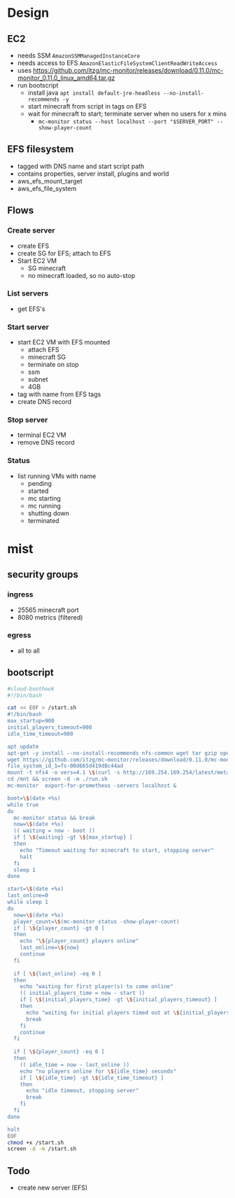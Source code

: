 # Design
## EC2
* needs SSM `AmazonSSMManagedInstanceCore`
* needs access to EFS `AmazonElasticFileSystemClientReadWriteAccess`
* uses https://github.com/itzg/mc-monitor/releases/download/0.11.0/mc-monitor_0.11.0_linux_amd64.tar.gz
* run bootscript
  * install java `apt install default-jre-headless --no-install-recommends -y`
  * start minecraft from script in tags on EFS
  * wait for minecraft to start; terminate server when no users for x mins
    * `mc-monitor status --host localhost --port "$SERVER_PORT" --show-player-count`

## EFS filesystem
* tagged with DNS name and start script path
* contains properties, server install, plugins and world
* aws_efs_mount_target
* aws_efs_file_system

## Flows
### Create server
* create EFS
* create SG for EFS; attach to EFS
* Start EC2 VM
  * SG minecraft
  * no minecraft loaded, so no auto-stop

### List servers
* get EFS's

### Start server
* start EC2 VM with EFS mounted
  * attach EFS
  * minecraft SG
  * terminate on stop
  * ssm
  * subnet
  * 4GB
* tag with name from EFS tags
* create DNS record

### Stop server
* terminal EC2 VM
* remove DNS record

### Status
* list running VMs with name
  * pending
  * started
  * mc starting
  * mc running
  * shutting down
  * terminated


# mist
## security groups
### ingress
* 25565 minecraft port
* 8080 metrics (filtered)

### egress
* all to all

## bootscript
```bash
#cloud-boothook
#!/bin/bash

cat << EOF > /start.sh
#!/bin/bash
max_startup=900
initial_players_timeout=900
idle_time_timeout=900

apt update
apt-get -y install --no-install-recommends nfs-common wget tar gzip openjdk-19-jre-headless screen
wget https://github.com/itzg/mc-monitor/releases/download/0.11.0/mc-monitor_0.11.0_linux_amd64.tar.gz -O - | tar xzvf - -C /usr/local/bin/
file_system_id_1=fs-00d665d419d8c44ad
mount -t nfs4 -o vers=4.1 \$(curl -s http://169.254.169.254/latest/meta-data/placement/availability-zone).\${file_system_id_1}.efs.\$(curl -s http://169.254.169.254/latest/dynamic/instance-identity/document|grep region|awk -F\" '{print \$4}').amazonaws.com:/ /mnt
cd /mnt && screen -d -m ./run.sh 
mc-monitor  export-for-prometheus -servers localhost &

boot=\$(date +%s)
while true
do 
  mc-monitor status && break
  now=\$(date +%s)
  (( waiting = now - boot ))
  if [ \${waiting} -gt \${max_startup} ]
  then
    echo "Timeout waiting for minecraft to start, stopping server"
    halt
  fi
  sleep 1
done

start=\$(date +%s)
last_online=0
while sleep 1
do
  now=\$(date +%s)
  player_count=\$(mc-monitor status -show-player-count)
  if [ \${player_count} -gt 0 ]
  then
    echo "\${player_count} players online"
    last_online=\${now}
    continue 
  fi 
  
  if [ \${last_online} -eq 0 ]
  then
    echo "waiting for first player(s) to come online"
    (( initial_players_time = now - start ))
    if [ \${initial_players_time} -gt \${initial_players_timeout} ]
    then
      echo "waiting for initial players timed out at \${initial_players_time} seconds"
      break
    fi
    continue 
  fi
  
  if [ \${player_count} -eq 0 ]
  then
    (( idle_time = now - last_online ))
    echo "no players online for \${idle_time} seconds"
    if [ \${idle_time} -gt \${idle_time_timeout} ]
    then
      echo "idle timeout, stopping server"
      break
    fi
  fi
done

halt
EOF
chmod +x /start.sh
screen -d -m /start.sh

```

## Todo
* create new server (EFS)